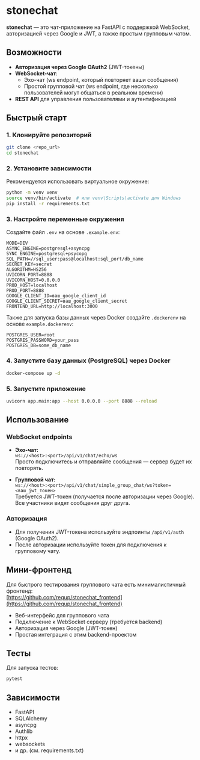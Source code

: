 # stonechat

**stonechat** — это чат-приложение на FastAPI с поддержкой WebSocket, авторизацией через Google и JWT, а также простым групповым чатом.

## Возможности

- **Авторизация через Google OAuth2** (JWT-токены)
- **WebSocket-чат**:
  - Эхо-чат (ws endpoint, который повторяет ваши сообщения)
  - Простой групповой чат (ws endpoint, где несколько пользователей могут общаться в реальном времени)
- **REST API** для управления пользователями и аутентификацией

## Быстрый старт

### 1. Клонируйте репозиторий

```bash
git clone <repo_url>
cd stonechat
```

### 2. Установите зависимости

Рекомендуется использовать виртуальное окружение:

```bash
python -m venv venv
source venv/bin/activate  # или venv\Scripts\activate для Windows
pip install -r requirements.txt
```

### 3. Настройте переменные окружения

Создайте файл `.env` на основе `.example.env`:

```env
MODE=DEV
ASYNC_ENGINE=postgresql+asyncpg
SYNC_ENGINE=postgresql+psycopg
SQL_PATH=//sql_user:pass@localhost:sql_port/db_name
SECRET_KEY=secret
ALGORITHM=HS256
UVICORN_PORT=8888
UVICORN_HOST=0.0.0.0
PROD_HOST=localhost
PROD_PORT=8888
GOOGLE_CLIENT_ID=ваш_google_client_id
GOOGLE_CLIENT_SECRET=ваш_google_client_secret
FRONTEND_URL=http://localhost:3000
```

Также для запуска базы данных через Docker создайте `.dockerenv` на основе `example.dockerenv`:

```env
POSTGRES_USER=root
POSTGRES_PASSWORD=your_pass
POSTGRES_DB=some_db_name
```

### 4. Запустите базу данных (PostgreSQL) через Docker

```bash
docker-compose up -d
```

### 5. Запустите приложение

```bash
uvicorn app.main:app --host 0.0.0.0 --port 8888 --reload
```

## Использование

### WebSocket endpoints

- **Эхо-чат:**  
  `ws://<host>:<port>/api/v1/chat/echo/ws`  
  Просто подключитесь и отправляйте сообщения — сервер будет их повторять.

- **Групповой чат:**  
  `ws://<host>:<port>/api/v1/chat/simple_group_chat/ws?token=<ваш_jwt_токен>`  
  Требуется JWT-токен (получается после авторизации через Google). Все участники видят сообщения друг друга.

### Авторизация

- Для получения JWT-токена используйте эндпоинты `/api/v1/auth` (Google OAuth2).
- После авторизации используйте токен для подключения к групповому чату.

## Мини-фронтенд

Для быстрого тестирования группового чата есть минималистичный фронтенд:  
[https://github.com/requp/stonechat_frontend](https://github.com/requp/stonechat_frontend)

- Веб-интерфейс для группового чата
- Подключение к WebSocket серверу (требуется backend)
- Авторизация через Google (JWT-токен)
- Простая интеграция с этим backend-проектом

## Тесты

Для запуска тестов:

```bash
pytest
```

## Зависимости

- FastAPI
- SQLAlchemy
- asyncpg
- Authlib
- httpx
- websockets
- и др. (см. requirements.txt)
